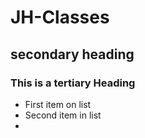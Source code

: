 # JH-Classes
## secondary heading
### This is a tertiary Heading
* First item on list
* Second item in list
* 
